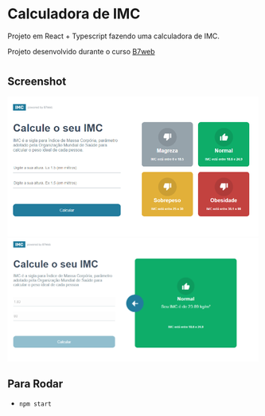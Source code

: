 # Calculadora de IMC

Projeto em React + Typescript fazendo uma calculadora de IMC.

Projeto desenvolvido durante o curso [B7web](https://b7web.com.br/fullstack/)

#

## Screenshot

![print](./prints/1.png)
![print](./prints/2.png)

## Para Rodar

- `npm start`
